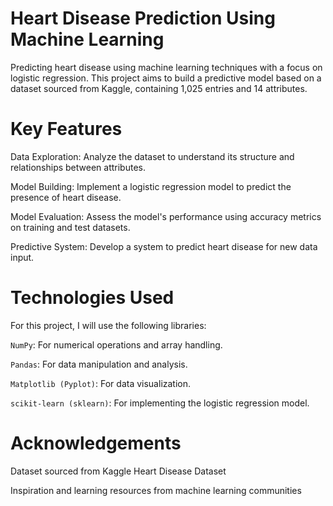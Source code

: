 # Heart Disease Prediction Using Machine Learning
Predicting heart disease using machine learning techniques with a focus on logistic regression. This project aims to build a predictive model based on a dataset sourced from Kaggle, containing 1,025 entries and 14 attributes.

# Key Features
Data Exploration: Analyze the dataset to understand its structure and relationships between attributes.

Model Building: Implement a logistic regression model to predict the presence of heart disease.

Model Evaluation: Assess the model's performance using accuracy metrics on training and test datasets.

Predictive System: Develop a system to predict heart disease for new data input.

# Technologies Used
For this project, I will use the following libraries:

`NumPy`: For numerical operations and array handling.

`Pandas`: For data manipulation and analysis.

`Matplotlib (Pyplot)`: For data visualization.

`scikit-learn (sklearn)`: For implementing the logistic regression model.

# Acknowledgements
Dataset sourced from Kaggle Heart Disease Dataset

Inspiration and learning resources from machine learning communities
